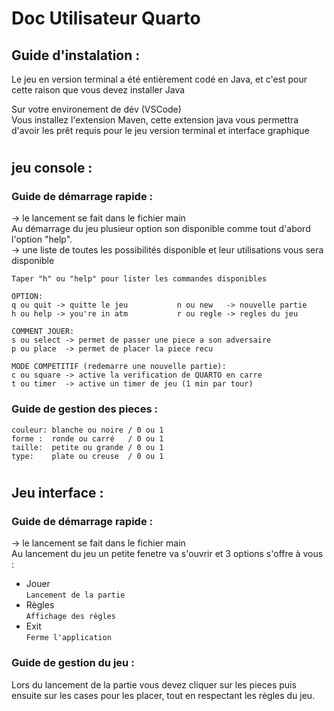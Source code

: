 # Doc Utilisateur Quarto

## Guide d'instalation :

Le jeu en version terminal a été entièrement codé en Java, et c'est pour cette raison que vous devez installer Java 

Sur votre environement de dév (VSCode)  
Vous installez l'extension Maven, cette extension java vous permettra d'avoir les prêt requis pour le jeu version terminal et interface graphique  
#
## jeu console :

### Guide de démarrage rapide :

-> le lancement se fait dans le fichier main   
Au démarrage du jeu plusieur option son disponible comme tout d'abord l'option "help".  
-> une liste de toutes les possibilités disponible et leur utilisations vous sera disponible

    Taper "h" ou "help" pour lister les commandes disponibles

    OPTION:
    q ou quit -> quitte le jeu           n ou new   -> nouvelle partie
    h ou help -> you're in atm           r ou regle -> regles du jeu

    COMMENT JOUER:
    s ou select -> permet de passer une piece a son adversaire
    p ou place  -> permet de placer la piece recu

    MODE COMPETITIF (redemarre une nouvelle partie):
    c ou square -> active la verification de QUARTO en carre
    t ou timer  -> active un timer de jeu (1 min par tour)


### Guide de gestion des pieces :

    couleur: blanche ou noire / 0 ou 1
    forme :  ronde ou carré   / 0 ou 1
    taille:  petite ou grande / 0 ou 1
    type:    plate ou creuse  / 0 ou 1

#

## Jeu interface :

### Guide de démarrage rapide :

-> le lancement se fait dans le fichier main  
Au lancement du jeu un petite fenetre va s'ouvrir et 3 options s'offre à vous :

* Jouer  
`Lancement de la partie `
* Règles  
`Affichage des règles `
* Exit  
`Ferme l'application `

### Guide de gestion du jeu :


Lors du lancement de la partie vous devez cliquer sur les pieces puis ensuite sur les cases pour les placer, tout en respectant les règles du jeu.

